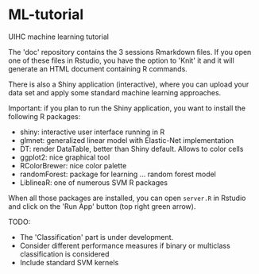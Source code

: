 # ML-tutorial
UIHC machine learning tutorial

The 'doc' repository contains the 3 sessions Rmarkdown files.
If you open one of these files in Rstudio, you have the option to 'Knit' it and it will generate an HTML document containing R commands.

There is also a Shiny application (interactive), where you can upload your data set and apply some standard machine learning approaches.

Important: if you plan to run the Shiny application, you want to install the following R packages:
* shiny: interactive user interface running in R
* glmnet: generalized linear model with Elastic-Net implementation
* DT: render DataTable, better than Shiny default. Allows to color cells
* ggplot2: nice graphical tool
* RColorBrewer: nice color palette
* randomForest: package for learning ... random forest model
* LiblineaR: one of numerous SVM R packages

When all those packages are installed, you can open `server.R` in Rstudio and click on the 'Run App' button (top right green arrow).

TODO:

* The 'Classification' part is under development.
* Consider different performance measures if binary or multiclass classification is considered
* Include standard SVM kernels
